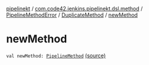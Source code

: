 [pipelinekt](../../../index.md) / [com.code42.jenkins.pipelinekt.dsl.method](../../index.md) / [PipelineMethodError](../index.md) / [DuplicateMethod](index.md) / [newMethod](./new-method.md)

# newMethod

`val newMethod: `[`PipelineMethod`](../../../com.code42.jenkins.pipelinekt.core.method/-pipeline-method/index.md) [(source)](https://github.com/code42/pipelinekt/tree/master/dsl/src/main/kotlin/com/code42/jenkins/pipelinekt/dsl/method/PipelineMethodError.kt#L10)